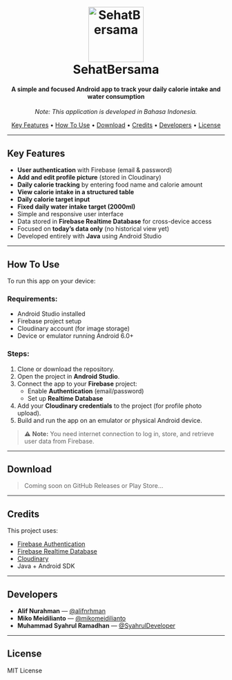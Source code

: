 <h1 align="center">
  <br>
  <img src="app/src/main/res/drawable/logo_sehatbersama.png" alt="SehatBersama" width="128">
  <br>
  SehatBersama
  <br>
</h1>

<h4 align="center">A simple and focused Android app to track your daily calorie intake and water consumption</h4>
<p align="center"><i>Note: This application is developed in Bahasa Indonesia.</i></p>

<p align="center">
  <a href="#key-features">Key Features</a> •
  <a href="#how-to-use">How To Use</a> •
  <a href="#download">Download</a> •
  <a href="#credits">Credits</a> •
  <a href="#developers">Developers</a> •
  <a href="#license">License</a>
</p>

---

## Key Features

* **User authentication** with Firebase (email & password)
* **Add and edit profile picture** (stored in Cloudinary)
* **Daily calorie tracking** by entering food name and calorie amount
* **View calorie intake in a structured table**
* **Daily calorie target input**
* **Fixed daily water intake target (2000ml)**
* Simple and responsive user interface
* Data stored in **Firebase Realtime Database** for cross-device access
* Focused on **today’s data only** (no historical view yet)
* Developed entirely with **Java** using Android Studio

---

## How To Use

To run this app on your device:

### Requirements:
- Android Studio installed
- Firebase project setup
- Cloudinary account (for image storage)
- Device or emulator running Android 6.0+

### Steps:

1. Clone or download the repository.
2. Open the project in **Android Studio**.
3. Connect the app to your **Firebase** project:
   - Enable **Authentication** (email/password)
   - Set up **Realtime Database**
4. Add your **Cloudinary credentials** to the project (for profile photo upload).
5. Build and run the app on an emulator or physical Android device.

> ⚠️ **Note:** You need internet connection to log in, store, and retrieve user data from Firebase.

---

## Download

> Coming soon on GitHub Releases or Play Store...

---

## Credits

This project uses:

* [Firebase Authentication](https://firebase.google.com/products/auth)
* [Firebase Realtime Database](https://firebase.google.com/products/realtime-database)
* [Cloudinary](https://cloudinary.com/)
* Java + Android SDK

---

## Developers

- **Alif Nurahman** — [@alifnrhman](https://github.com/alifnrhman)
- **Miko Meidilianto** — [@mikomeidilianto](https://github.com/mikomeidilianto)
- **Muhammad Syahrul Ramadhan** — [@SyahrulDeveloper](https://github.com/SyahrulDeveloper)

---

## License

MIT License
